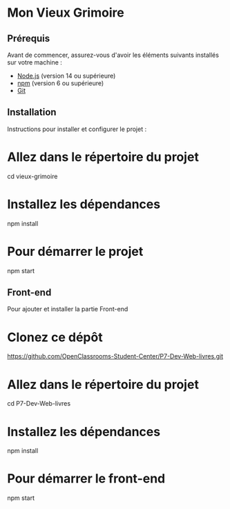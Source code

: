 # Mon Vieux Grimoire

## Prérequis

Avant de commencer, assurez-vous d'avoir les éléments suivants installés sur votre machine :

- [Node.js](https://nodejs.org/) (version 14 ou supérieure)
- [npm](https://www.npmjs.com/) (version 6 ou supérieure)
- [Git](https://git-scm.com/)

## Installation

Instructions pour installer et configurer le projet :

# Allez dans le répertoire du projet
cd vieux-grimoire

# Installez les dépendances
npm install

# Pour démarrer le projet
npm start

## Front-end

Pour ajouter et installer la partie Front-end

# Clonez ce dépôt
https://github.com/OpenClassrooms-Student-Center/P7-Dev-Web-livres.git

# Allez dans le répertoire du projet
cd P7-Dev-Web-livres

# Installez les dépendances
npm install

# Pour démarrer le front-end
npm start
```